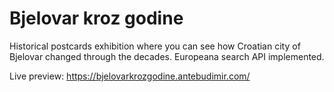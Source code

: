 # Bjelovar kroz godine

Historical postcards exhibition where you can see how Croatian city of Bjelovar changed through the decades. Europeana search API implemented.

Live preview: https://bjelovarkrozgodine.antebudimir.com/
